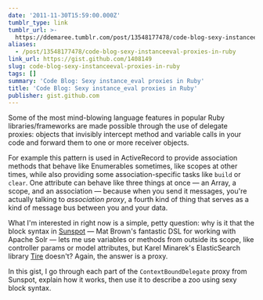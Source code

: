 ```yaml
---
date: '2011-11-30T15:59:00.000Z'
tumblr_type: link
tumblr_url: >-
  https://ddemaree.tumblr.com/post/13548177478/code-blog-sexy-instanceeval-proxies-in-ruby
aliases:
  - /post/13548177478/code-blog-sexy-instanceeval-proxies-in-ruby
link_url: https://gist.github.com/1408149
slug: code-blog-sexy-instanceeval-proxies-in-ruby
tags: []
summary: 'Code Blog: Sexy instance_eval proxies in Ruby'
title: 'Code Blog: Sexy instance_eval proxies in Ruby'
publisher: gist.github.com
---
```


Some of the most mind-blowing language features in popular Ruby libraries/frameworks are made possible through the use of delegate proxies: objects that invisibly intercept method and variable calls in your code and forward them to one or more receiver objects. 

For example this pattern is used in ActiveRecord to provide association methods that behave like Enumerables sometimes, like scopes at other times, while also providing some association-specific tasks like `build` or `clear`. One attribute can behave like three things at once — an Array, a scope, and an association — because when you send it messages, you're actually talking to _association proxy_, a fourth kind of thing that serves as a kind of message bus between you and your data.

What I'm interested in right now is a simple, petty question: why is it that the block syntax in [Sunspot](http://github.com/sunspot/sunspot) — Mat Brown's fantastic DSL for working with Apache Solr — lets me use variables or methods from outside its scope, like controller params or model attributes, but Karel Minarek's ElasticSearch library [Tire](http://github.com/karmi/tire) doesn't? Again, the answer is a proxy.

In this gist, I go through each part of the `ContextBoundDelegate` proxy from Sunspot, explain how it works, then use it to describe a zoo using sexy block syntax.